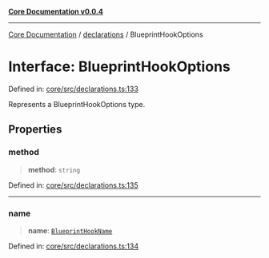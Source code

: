 [**Core Documentation v0.0.4**](../../README.md)

***

[Core Documentation](../../modules.md) / [declarations](../README.md) / BlueprintHookOptions

# Interface: BlueprintHookOptions

Defined in: [core/src/declarations.ts:133](https://github.com/stonemjs/core/blob/4b1b931e44a5db2600109fa7ae2a8b532ed77730/src/declarations.ts#L133)

Represents a BlueprintHookOptions type.

## Properties

### method

> **method**: `string`

Defined in: [core/src/declarations.ts:135](https://github.com/stonemjs/core/blob/4b1b931e44a5db2600109fa7ae2a8b532ed77730/src/declarations.ts#L135)

***

### name

> **name**: [`BlueprintHookName`](../type-aliases/BlueprintHookName.md)

Defined in: [core/src/declarations.ts:134](https://github.com/stonemjs/core/blob/4b1b931e44a5db2600109fa7ae2a8b532ed77730/src/declarations.ts#L134)
